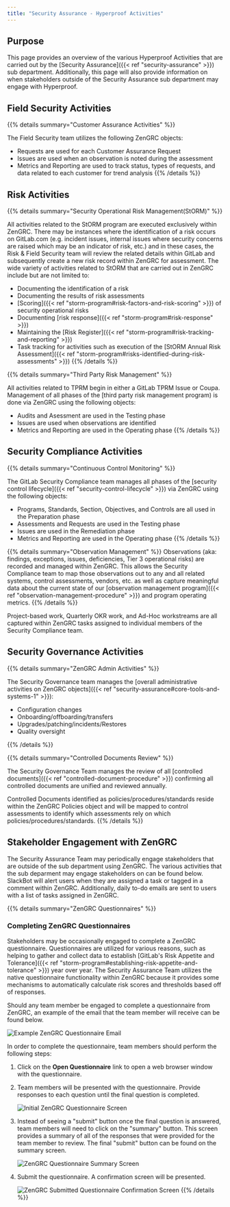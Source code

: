 ```yaml
---
title: "Security Assurance - Hyperproof Activities"
---
```


## Purpose

This page provides an overview of the various Hyperproof Activities that are carried out by the [Security Assurance]({{< ref "security-assurance" >}}) sub department. Additionally, this page will also provide information on when stakeholders outside of the Security Assurance sub department may engage with Hyperproof.

## Field Security Activities

{{% details summary="Customer Assurance Activities" %}}

The Field Security team utilizes the following ZenGRC objects:

- Requests are used for each Customer Assurance Request
- Issues are used when an observation is noted during the assessment
- Metrics and Reporting are used to track status, types of requests, and data related to each customer for trend analysis
{{% /details %}}

## Risk Activities

{{% details summary="Security Operational Risk Management(StORM)" %}}

All activities related to the StORM program are executed exclusively within ZenGRC. There may be instances where the identification of a risk occurs on GitLab.com (e.g. incident issues, internal issues where security concerns are raised which may be an indicator of risk, etc.) and in these cases, the Risk & Field Security team will review the related details within GitLab and subsequently create a new risk record within ZenGRC for assessment. The wide variety of activities related to StORM that are carried out in ZenGRC include but are not limited to:

- Documenting the identification of a risk
- Documenting the results of risk assessments
- [Scoring]({{< ref "storm-program#risk-factors-and-risk-scoring" >}}) of security operational risks
- Documenting [risk response]({{< ref "storm-program#risk-response" >}})
- Maintaining the [Risk Register]({{< ref "storm-program#risk-tracking-and-reporting" >}})
- Task tracking for activities such as execution of the [StORM Annual Risk Assessment]({{< ref "storm-program#risks-identified-during-risk-assessments" >}})
{{% /details %}}

{{% details summary="Third Party Risk Management" %}}

All activities related to TPRM begin in either a GitLab TPRM Issue or Coupa. Management of all phases of the [third party risk management program) is done via ZenGRC using the following objects:

- Audits and Asessment are used in the Testing phase
- Issues are used when observations are identified
- Metrics and Reporting are used in the Operating phase
{{% /details %}}

## Security Compliance Activities

{{% details summary="Continuous Control Monitoring" %}}

The GitLab Security Compliance team manages all phases of the [security control lifecycle]({{< ref "security-control-lifecycle" >}}) via ZenGRC using the following objects:

- Programs, Standards, Section, Objectives, and Controls are all used in the Preparation phase
- Assessments and Requests are used in the Testing phase
- Issues are used in the Remediation phase
- Metrics and Reporting are used in the Operating phase
{{% /details %}}

{{% details summary="Observation Management" %}}
Observations (aka: findings, exceptions, issues, deficiencies, Tier 3 operational risks) are recorded and managed within ZenGRC. This allows the Security Compliance team to map those observations out to any and all related systems, control assessments, vendors, etc. as well as capture meaningful data about the current state of our [observation management program]({{< ref "observation-management-procedure" >}}) and program operating metrics.
{{% /details %}}

Project-based work, Quarterly OKR work, and Ad-Hoc workstreams are all captured within ZenGRC tasks assigned to individual members of the Security Compliance team.

## Security Governance Activities

{{% details summary="ZenGRC Admin Activities" %}}

The Security Governance team manages the [overall administrative activities on ZenGRC objects]({{< ref "security-assurance#core-tools-and-systems-1" >}}):

- Configuration changes
- Onboarding/offboarding/transfers
- Upgrades/patching/incidents/Restores
- Quality oversight

{{% /details %}}

{{% details summary="Controlled Documents Review" %}}

The Security Governance Team manages the review of all [controlled documents]({{< ref "controlled-document-procedure" >}}) confirming all controlled documents are unified and reviewed annually.

Controlled Documents identified as policies/procedures/standards reside within the ZenGRC Policies object and will be mapped to control assessments to identify which assessments rely on which policies/procedures/standards.
{{% /details %}}

## Stakeholder Engagement with ZenGRC

The Security Assurance Team may periodically engage stakeholders that are outside of the sub department using ZenGRC. The various activities that the sub deparment may engage stakeholders on can be found below. SlackBot will alert users when they are assigned a task or tagged in a comment within ZenGRC. Additionally, daily to-do emails are sent to users with a list of tasks assigned in ZenGRC.

{{% details summary="ZenGRC Questionnaires" %}}

### Completing ZenGRC Questionnaires

Stakeholders may be occasionally engaged to complete a ZenGRC questionnaire. Questionnaires are utilized for various reasons, such as helping to gather and collect data to establish [GitLab's Risk Appetite and Tolerance]({{< ref "storm-program#establishing-risk-appetite-and-tolerance" >}}) year over year. The Security Assurance Team utilizes the native questionnaire functionality within ZenGRC because it provides some mechanisms to automatically calculate risk scores and thresholds based off of responses.

Should any team member be engaged to complete a questionnaire from ZenGRC, an example of the email that the team member will receive can be found below.

![Example ZenGRC Questionnaire Email](/handbook/security/security-assurance/images/zg-questionnaire-example.png)

In order to complete the questionnaire, team members should perform the following steps:

1. Click on the **Open Questionnaire** link to open a web browser window with the questionnaire.
1. Team members will be presented with the questionnaire. Provide responses to each question until the final question is completed.

   ![Initial ZenGRC Questionnaire Screen](/handbook/security/security-assurance/images/example-questionnaire-1.png)

1. Instead of seeing a "submit" button once the final question is answered, team members will need to click on the "summary" button. This screen provides a summary of all of the responses that were provided for the team member to review. The final "submit" button can be found on the summary screen.

   ![ZenGRC Questionnaire Summary Screen](/handbook/security/security-assurance/images/example-questionnaire-2.png)

1. Submit the questionnaire. A confirmation screen will be presented.

   ![ZenGRC Submitted Questionnaire Confirmation Screen](/handbook/security/security-assurance/images/example-questionnaire-3.png)
{{% /details %}}
